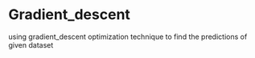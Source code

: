# Gradient_descent
using gradient_descent optimization technique to find the predictions of given dataset
